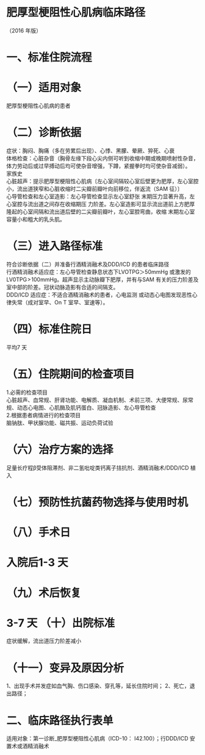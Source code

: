 # 肥厚型梗阻性心肌病临床路径  
（2016 年版）  
# 一、标准住院流程  
# （一）适用对象  
肥厚型梗阻性心肌病的患者  
# （二）诊断依据  
症状：胸闷、胸痛（多在劳累后出现）、心悸、黑朦、晕厥、猝死、心衰  
体格检查：心脏杂音（胸骨左缘下段心尖内侧可听到收缩中期或晚期喷射性杂音，体力劳动后或过早搏动后均可使杂音增强，下蹲，紧握拳时均可使杂音减弱）。  
家族史  
心脏超声：提示肥厚型梗阻性心肌病〔左心室间隔较心室后壁更为肥厚，左心室腔小，流出道狭窄和心脏收缩时二尖瓣前瓣叶向前移位，伴返流（SAM 征）〕  
心导管检查和左心室造影：左心导管检查显示左心室舒张 末期压力显著升高，左心室腔与流出道之间存在收缩期压 力阶差。左心室造影可显示流出道前上方肥厚隆起的心室间隔和流出道后壁的二尖瓣前瓣叶，左心室腔弯曲，收缩 末期左心室容量小和粗大的乳头肌。  
# （三）进入路径标准  
符合诊断依据（二）并准备行酒精消融术及DDD/ICD 的患者临床路径  
行酒精消融术适应症：左心导管检查静息状态下LVOTPG＞50mmHg 或激发的$\mathrm{LV}0\mathrm{TPG}\!>\!100\mathrm{mm}\mathrm{Hg}$。超声显示主动脉瓣下肥厚，并有与SAM 有关的压力阶差及室中部的阶差。冠状动脉造影有合适的间隔支。  
DDD/ICD 适应症：不适合酒精消融术的患者，心电监测 或动态心电图发现恶性心律失常（成对室早、On T 室早、室速等）。  
# （四）标准住院日  
平均7 天  
# （五）住院期间的检查项目  
1.必需的检查项目  
心脏超声、血常规、肝肾功能、电解质、凝血机制、术前三项、大便常规、尿常规、动态心电图、心肌酶及肌钙蛋白、冠脉造影、左心导管检查  
2.根据患者病情进行的检查项目  
脑钠肽、甲状腺功能、磁共振、运动负荷试验  
# （六）治疗方案的选择  
足量长疗程β受体阻滞剂、非二氢吡啶类钙离子拮抗剂、酒精消融术/DDD/ICD 植入  
# （七）预防性抗菌药物选择与使用时机  
# （八）手术日  
# 入院后1-3 天  
# （九）术后恢复  
#   3-7 天 （十）出院标准  
症状缓解，流出道压力阶差减小  
# （十一）变异及原因分析  
1、出现手术并发症如血气胸、伤口感染、穿孔等，延长住院时间；   2、死亡，退出路径；  
# 二、临床路径执行表单  
适用对象：第一诊断_肥厚型梗阻性心肌病（ICD-10： I42.100）；行DDD/ICD 安置术或酒精消融术  
